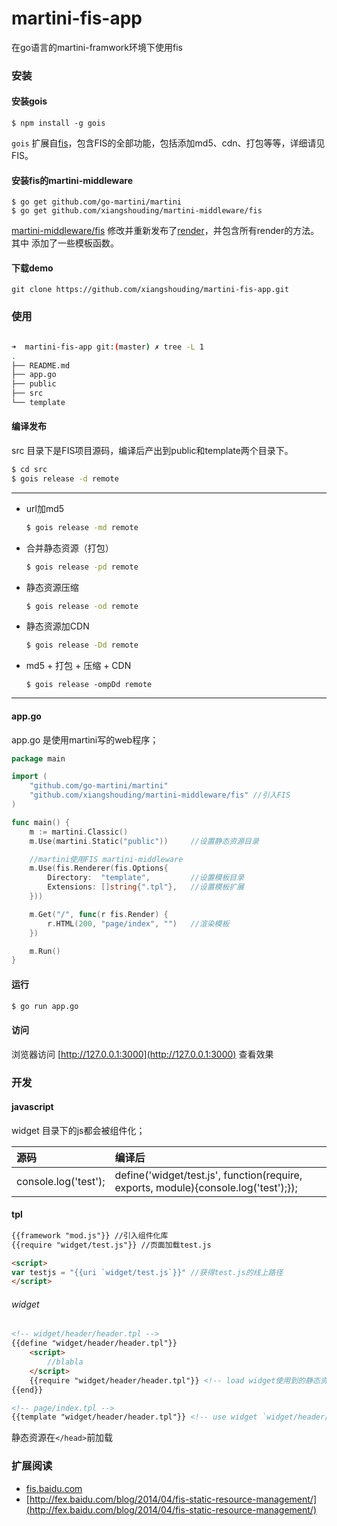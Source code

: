 martini-fis-app
================

在go语言的martini-framwork环境下使用fis


### 安装

#### 安装gois

```
$ npm install -g gois
```
`gois` 扩展自[fis][0]，包含FIS的全部功能，包括添加md5、cdn、打包等等，详细请见FIS。


#### 安装fis的martini-middleware

```
$ go get github.com/go-martini/martini
$ go get github.com/xiangshouding/martini-middleware/fis
```

[martini-middleware/fis](https://github.com/xiangshouding/martini-middleware) 修改并重新发布了[render][1]，并包含所有render的方法。其中
添加了一些模板函数。

#### 下载demo

```
git clone https://github.com/xiangshouding/martini-fis-app.git
```

### 使用

```bash

➜  martini-fis-app git:(master) ✗ tree -L 1
.
├── README.md
├── app.go
├── public
├── src
└── template

```

#### 编译发布

src 目录下是FIS项目源码，编译后产出到public和template两个目录下。

```bash
$ cd src
$ gois release -d remote
```

------------

+ url加md5

    ```bash
    $ gois release -md remote
    ```
+ 合并静态资源（打包）

    ```bash
    $ gois release -pd remote
    ```
+ 静态资源压缩

    ```bash
    $ gois release -od remote
    ```
+ 静态资源加CDN

    ```bash
    $ gois release -Dd remote
    ```
+ md5 + 打包 + 压缩 + CDN

    ```
    $ gois release -ompDd remote
    ```
----

#### app.go

app.go 是使用martini写的web程序；

```go
package main

import (
    "github.com/go-martini/martini"
    "github.com/xiangshouding/martini-middleware/fis" //引入FIS
)

func main() {
    m := martini.Classic()
    m.Use(martini.Static("public"))     //设置静态资源目录

    //martini使用FIS martini-middleware
    m.Use(fis.Renderer(fis.Options{
        Directory:  "template",         //设置模板目录
        Extensions: []string{".tpl"},   //设置模板扩展
    }))

    m.Get("/", func(r fis.Render) {
        r.HTML(200, "page/index", "")   //渲染模板
    })

    m.Run()
}

```

#### 运行

```bash
$ go run app.go
```

#### 访问

浏览器访问 [http://127.0.0.1:3000](http://127.0.0.1:3000) 查看效果


### 开发

#### javascript

widget 目录下的js都会被组件化；

| 源码 | 编译后 |
|:-----|:-------|
|console.log('test');|define('widget/test.js', function(require, exports, module){console.log('test');});

#### tpl

```html
{{framework "mod.js"}} //引入组件化库
{{require "widget/test.js"}} //页面加载test.js

<script>
var testjs = "{{uri `widget/test.js`}}" //获得test.js的线上路径
</script>
```

###### widget

```html
<!-- widget/header/header.tpl -->
{{define "widget/header/header.tpl"}}
    <script>
        //blabla
    </script>
    {{require "widget/header/header.tpl"}} <!-- load widget使用到的静态资源 -->
{{end}}

<!-- page/index.tpl -->
{{template "widget/header/header.tpl"}} <!-- use widget `widget/header/header.tpl` -->
```

静态资源在`</head>`前加载

### 扩展阅读

* [fis.baidu.com](fis.baidu.com)
* [http://fex.baidu.com/blog/2014/04/fis-static-resource-management/](http://fex.baidu.com/blog/2014/04/fis-static-resource-management/)

[0]: https://github.com/fex-team/fis "fex-team/fis"
[1]: https://github.com/martini-contrib/render "martini-contrib/render"
